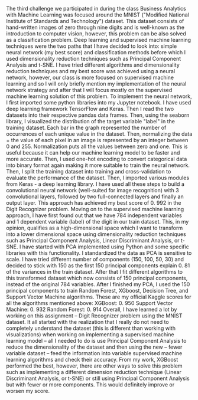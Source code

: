 The third challenge we participated in during the class Business Analytics with Machine Learning was focused around the MNIST ("Modified National Institute of Standards and Technology") dataset. This dataset consists of hand-written images of zero through nine digits and is well-known as the introduction to computer vision, however, this problem can be also solved as a classification problem. Deep learning and supervised machine learning techniques were the two paths that I have decided to look into: simple neural network (my best score) and classification methods before which I used dimensionality reduction techniques such as Principal Component Analysis and t-SNE. I have tried different algorithms and dimensionality reduction techniques and my best score was achieved using a neural network, however, our class is more focused on supervised machine learning and so I will only briefly mention my implementation of the neural network strategy and after that I will focus mostly on the supervised machine learning solution of this problem. 
To implement the neural network, I first imported some python libraries into my Jupyter notebook. I have used deep learning framework TensorFlow and Keras. Then I read the two datasets into their respective pandas data frames. Then, using the seaborn library, I visualized the distribution of the target variable "label" in the training dataset. Each bar in the graph represented the number of occurrences of each unique value in the dataset. Then, normalizing the data = the value of each pixel in an image is represented by an integer between 0 and 255. Normalization puts all the values between zero and one. This is useful because it can help our machine learning model to be faster and more accurate. Then, I used one-hot encoding to convert categorical data into binary format again making it more suitable to train the neural network. Then, I split the training dataset into training and cross-validation to evaluate the performance of the dataset. Then, I imported various modules from Keras - a deep learning library. I have used all these steps to build a convolutional neural network (well-suited for image recognition) with 3 convolutional layers, followed by two full-connected layers and finally an output layer. This approach has achieved my best score of 0. 992 in the Digit Recognizer problem. 
Moving on to the supervised machine learning approach, I have first found out that we have 784 independent variables and 1 dependent variable (label) of the digit in our train dataset. This, in my opinion, qualifies as a high-dimensional space which I want to transform into a lower dimensional space using dimensionality reduction techniques such as Principal Component Analysis, Linear Discriminant Analysis, or t-SNE. I have started with PCA implemented using Python and some specific libraries with this functionality. I standardized the data as PCA is sensitive to scale. I have tried different number of components (150, 100, 50, 30) and decided to stick with 150 as the first 150 principal components explain 0. 81 of the variances in the train dataset. After that I fit different algorithms to this transformed dataset which now consists of 150 principal components, instead of the original 784 variables. After I finished my PCA, I used the 150 principal components to train Random Forest, XGboost, Decision Tree, and Support Vector Machine algorithms. These are my official Kaggle scores for all the algorithms mentioned above:
XGBoost: 0. 950
Support Vector Machine: 0. 932
Random Forest: 0. 914
Overall, I have learned a lot by working on this assignment – Digit Recognizer problem using the MNIST dataset. It all started with the realization that I really do not need to completely understand the dataset (this is different than working with visualizations) when working on implementing a supervised machine learning model – all I needed to do is use Principal Component Analysis to reduce the dimensionality of the dataset and then using the new – fewer variable dataset – feed the information into variable supervised machine learning algorithms and check their accuracy. From my work, XGBoost performed the best, however, there are other ways to solve this problem such as implementing a different dimension reduction technique (Linear Discriminant Analysis, or t-SNE) or still using Principal Component Analysis but with fewer or more components. This would definitely improve or worsen my score. 
